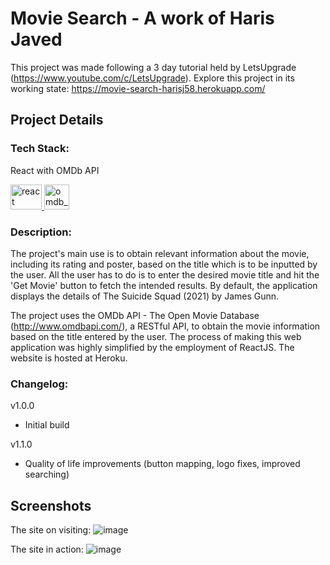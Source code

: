 # Movie Search - A work of Haris Javed

This project was made following a 3 day tutorial held by LetsUpgrade (https://www.youtube.com/c/LetsUpgrade).
Explore this project in its working state: https://movie-search-harisj58.herokuapp.com/

## Project Details

### Tech Stack:
React with OMDb API
<p align="left">
<a href="https://reactjs.org/" target="_blank" rel="noreferrer"> <img src="https://upload.wikimedia.org/wikipedia/commons/thumb/a/a7/React-icon.svg/512px-React-icon.svg.png?20220125121207" alt="react" width="50" height="40"/> </a><a href="https://www.omdbapi.com/" target="_blank" rel="noreferrer"> <img src="https://www.omdb.org/favicon.ico" alt="omdb_api" width="40" height="40"/> </a></p>

### Description:
The project's main use is to obtain relevant information about the movie, including its rating and poster, based on the title which is to be inputted by the user. All the user has to do is to enter the desired movie title and hit the 'Get Movie' button to fetch the intended results. By default, the application displays the details of The Suicide Squad (2021) by James Gunn.

The project uses the OMDb API - The Open Movie Database (http://www.omdbapi.com/), a RESTful API, to obtain the movie information based on the title entered by the user.
The process of making this web application was highly simplified by the employment of ReactJS. The website is hosted at Heroku.

### Changelog:
v1.0.0
* Initial build

v1.1.0
* Quality of life improvements (button mapping, logo fixes, improved searching)

## Screenshots

The site on visiting:
![image](https://user-images.githubusercontent.com/72334266/145678336-3cdac348-5435-485a-a361-e1c3ccfbe212.png)

The site in action:
![image](https://user-images.githubusercontent.com/72334266/145678295-24267da6-5575-4dee-b21b-b98f69f56296.png)



